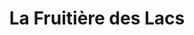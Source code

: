 ---
title: "La Fruitière des Lacs"
url: /labergement-sainte-marie/la-fruitiere-des-lacs/
shop: ferme
---